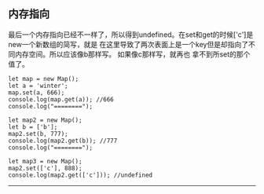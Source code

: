 ## 内存指向

最后一个内存指向已经不一样了，所以得到undefined。在set和get的时候['c']是new一个新数组的简写，就是
在这里导致了两次表面上是一个key但是却指向了不同内存空间。所以应该像b那样写。   如果像c那样写，就再也
拿不到所set的那个值了。

    let map = new Map();
    let a = 'winter';
    map.set(a, 666);
    console.log(map.get(a)); //666
    console.log("========"); 

    let map2 = new Map();
    let b = ['b'];
    map2.set(b, 777);
    console.log(map2.get(b)); //777
    console.log("========"); 

    let map3 = new Map();
    map2.set(['c'], 888);
    console.log(map2.get(['c'])); //undefined
    
- - -
